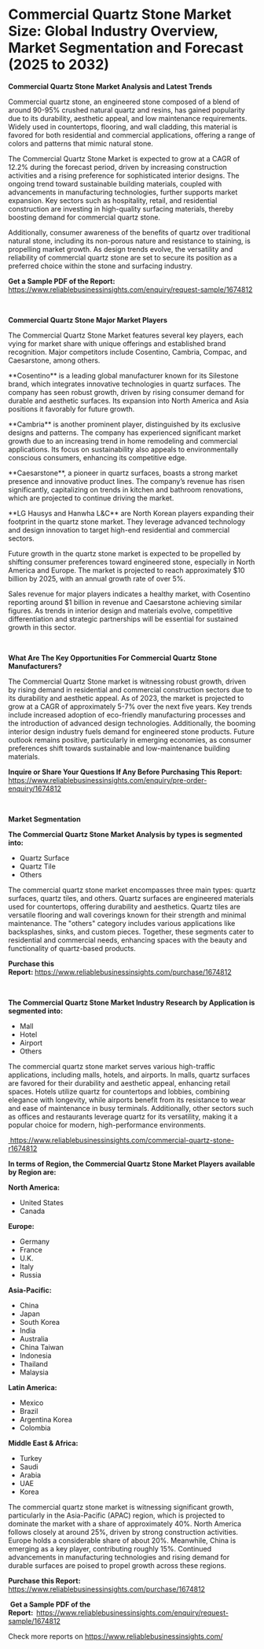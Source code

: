<p><h1>Commercial Quartz Stone Market Size: Global Industry Overview, Market Segmentation and Forecast (2025 to 2032)</h1></p><p><strong>Commercial Quartz Stone Market Analysis and Latest Trends</strong></p>
<p><p>Commercial quartz stone, an engineered stone composed of a blend of around 90-95% crushed natural quartz and resins, has gained popularity due to its durability, aesthetic appeal, and low maintenance requirements. Widely used in countertops, flooring, and wall cladding, this material is favored for both residential and commercial applications, offering a range of colors and patterns that mimic natural stone.</p><p>The Commercial Quartz Stone Market is expected to grow at a CAGR of 12.2% during the forecast period, driven by increasing construction activities and a rising preference for sophisticated interior designs. The ongoing trend toward sustainable building materials, coupled with advancements in manufacturing technologies, further supports market expansion. Key sectors such as hospitality, retail, and residential construction are investing in high-quality surfacing materials, thereby boosting demand for commercial quartz stone.</p><p>Additionally, consumer awareness of the benefits of quartz over traditional natural stone, including its non-porous nature and resistance to staining, is propelling market growth. As design trends evolve, the versatility and reliability of commercial quartz stone are set to secure its position as a preferred choice within the stone and surfacing industry.</p></p>
<p><strong>Get a Sample PDF of the Report:&nbsp;</strong> <a href="https://www.reliablebusinessinsights.com/enquiry/request-sample/1674812?utm_campaign=2313&utm_medium=2&utm_source=Github&utm_content=ia&utm_term=25032025&utm_id=commercial-quartz-stone">https://www.reliablebusinessinsights.com/enquiry/request-sample/1674812</a></p>
<p>&nbsp;</p>
<p><strong>Commercial Quartz Stone Major Market Players</strong></p>
<p><p>The Commercial Quartz Stone Market features several key players, each vying for market share with unique offerings and established brand recognition. Major competitors include Cosentino, Cambria, Compac, and Caesarstone, among others.</p><p>**Cosentino** is a leading global manufacturer known for its Silestone brand, which integrates innovative technologies in quartz surfaces. The company has seen robust growth, driven by rising consumer demand for durable and aesthetic surfaces. Its expansion into North America and Asia positions it favorably for future growth.</p><p>**Cambria** is another prominent player, distinguished by its exclusive designs and patterns. The company has experienced significant market growth due to an increasing trend in home remodeling and commercial applications. Its focus on sustainability also appeals to environmentally conscious consumers, enhancing its competitive edge.</p><p>**Caesarstone**, a pioneer in quartz surfaces, boasts a strong market presence and innovative product lines. The company’s revenue has risen significantly, capitalizing on trends in kitchen and bathroom renovations, which are projected to continue driving the market.</p><p>**LG Hausys and Hanwha L&C** are North Korean players expanding their footprint in the quartz stone market. They leverage advanced technology and design innovation to target high-end residential and commercial sectors.</p><p>Future growth in the quartz stone market is expected to be propelled by shifting consumer preferences toward engineered stone, especially in North America and Europe. The market is projected to reach approximately $10 billion by 2025, with an annual growth rate of over 5%.</p><p>Sales revenue for major players indicates a healthy market, with Cosentino reporting around $1 billion in revenue and Caesarstone achieving similar figures. As trends in interior design and materials evolve, competitive differentiation and strategic partnerships will be essential for sustained growth in this sector.</p></p>
<p>&nbsp;</p>
<p><strong>What Are The Key Opportunities For Commercial Quartz Stone Manufacturers?</strong></p>
<p><p>The Commercial Quartz Stone market is witnessing robust growth, driven by rising demand in residential and commercial construction sectors due to its durability and aesthetic appeal. As of 2023, the market is projected to grow at a CAGR of approximately 5-7% over the next five years. Key trends include increased adoption of eco-friendly manufacturing processes and the introduction of advanced design technologies. Additionally, the booming interior design industry fuels demand for engineered stone products. Future outlook remains positive, particularly in emerging economies, as consumer preferences shift towards sustainable and low-maintenance building materials.</p></p>
<p><strong>Inquire or Share Your Questions If Any Before Purchasing This Report:</strong> <a href="https://www.reliablebusinessinsights.com/enquiry/pre-order-enquiry/1674812?utm_campaign=2313&utm_medium=2&utm_source=Github&utm_content=ia&utm_term=25032025&utm_id=commercial-quartz-stone">https://www.reliablebusinessinsights.com/enquiry/pre-order-enquiry/1674812</a></p>
<p>&nbsp;</p>
<p><strong>Market Segmentation</strong></p>
<p><strong>The Commercial Quartz Stone Market Analysis by types is segmented into:</strong></p>
<p><ul><li>Quartz Surface</li><li>Quartz Tile</li><li>Others</li></ul></p>
<p><p>The commercial quartz stone market encompasses three main types: quartz surfaces, quartz tiles, and others. Quartz surfaces are engineered materials used for countertops, offering durability and aesthetics. Quartz tiles are versatile flooring and wall coverings known for their strength and minimal maintenance. The "others" category includes various applications like backsplashes, sinks, and custom pieces. Together, these segments cater to residential and commercial needs, enhancing spaces with the beauty and functionality of quartz-based products.</p></p>
<p><strong>Purchase this Report:&nbsp;</strong><a href="https://www.reliablebusinessinsights.com/purchase/1674812?utm_campaign=2313&utm_medium=2&utm_source=Github&utm_content=ia&utm_term=25032025&utm_id=commercial-quartz-stone">https://www.reliablebusinessinsights.com/purchase/1674812</a></p>
<p>&nbsp;</p>
<p><strong>The Commercial Quartz Stone Market Industry Research by Application is segmented into:</strong></p>
<p><ul><li>Mall</li><li>Hotel</li><li>Airport</li><li>Others</li></ul></p>
<p><p>The commercial quartz stone market serves various high-traffic applications, including malls, hotels, and airports. In malls, quartz surfaces are favored for their durability and aesthetic appeal, enhancing retail spaces. Hotels utilize quartz for countertops and lobbies, combining elegance with longevity, while airports benefit from its resistance to wear and ease of maintenance in busy terminals. Additionally, other sectors such as offices and restaurants leverage quartz for its versatility, making it a popular choice for modern, high-performance environments.</p></p>
<p><a href="https://www.reliablebusinessinsights.com/commercial-quartz-stone-r1674812?utm_campaign=2313&utm_medium=2&utm_source=Github&utm_content=ia&utm_term=25032025&utm_id=commercial-quartz-stone">&nbsp;https://www.reliablebusinessinsights.com/commercial-quartz-stone-r1674812</a></p>
<p><strong>In terms of Region, the Commercial Quartz Stone Market Players available by Region are:</strong></p>
<p>
    <p> <strong> North America: </strong>
        <ul>
            <li>United States</li>
            <li>Canada</li>
        </ul>
        </p> 
    <p> <strong> Europe: </strong>
        <ul>
            <li>Germany</li>
            <li>France</li>
            <li>U.K.</li>
            <li>Italy</li>
            <li>Russia</li>
        </ul>
        </p> 
    <p> <strong> Asia-Pacific: </strong>
        <ul>
            <li>China</li>
            <li>Japan</li>
            <li>South Korea</li>
            <li>India</li>
            <li>Australia</li>
            <li>China Taiwan</li>
            <li>Indonesia</li>
            <li>Thailand</li>
            <li>Malaysia</li>
        </ul>
        </p> 
    <p> <strong> Latin America: </strong>
        <ul>
            <li>Mexico</li>
            <li>Brazil</li>
            <li>Argentina Korea</li>
            <li>Colombia</li>
        </ul>
        </p> 
    <p> <strong> Middle East & Africa: </strong>
        <ul>
            <li>Turkey</li>
            <li>Saudi</li>
            <li>Arabia</li>
            <li>UAE</li>
            <li>Korea</li>
        </ul>
    </p>
    </p>
<p><p>The commercial quartz stone market is witnessing significant growth, particularly in the Asia-Pacific (APAC) region, which is projected to dominate the market with a share of approximately 40%. North America follows closely at around 25%, driven by strong construction activities. Europe holds a considerable share of about 20%. Meanwhile, China is emerging as a key player, contributing roughly 15%. Continued advancements in manufacturing technologies and rising demand for durable surfaces are poised to propel growth across these regions.</p></p>
<p><strong>Purchase this Report: </strong><a href="https://www.reliablebusinessinsights.com/purchase/1674812?utm_campaign=2313&utm_medium=2&utm_source=Github&utm_content=ia&utm_term=25032025&utm_id=commercial-quartz-stone">https://www.reliablebusinessinsights.com/purchase/1674812</a></p>
<p>&nbsp;<strong>Get a Sample PDF of the Report:&nbsp;&nbsp;</strong><a href="https://www.reliablebusinessinsights.com/enquiry/request-sample/1674812?utm_campaign=2313&utm_medium=2&utm_source=Github&utm_content=ia&utm_term=25032025&utm_id=commercial-quartz-stone">https://www.reliablebusinessinsights.com/enquiry/request-sample/1674812</a></p>
<p><strong></strong></p>
<p>Check more reports on <a href="https://www.reliablebusinessinsights.com/?utm_campaign=2313&utm_medium=2&utm_source=Github&utm_content=ia&utm_term=25032025&utm_id=commercial-quartz-stone">https://www.reliablebusinessinsights.com/</a></p>